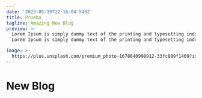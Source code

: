 ```yaml
---
date: '2023-05-19T22:16:04.549Z'
title: Prueba
tagline: Amazing New Blog
preview: >-
  Lorem Ipsum is simply dummy text of the printing and typesetting industry.
  Lorem Ipsum is simply dummy text of the printing and typesetting industry.

image: >-
  https://plus.unsplash.com/premium_photo-1678640998912-33fc889f1469?ixlib=rb-4.0.3&ixid=M3wxMjA3fDB8MHxzZWFyY2h8N3x8cHJlc2ElMjBkZSUyMGFndWF8ZW58MHx8MHx8fDA%3D&auto=format&fit=crop&w=800&q=60
---
```

# New Blog
